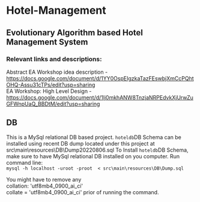# Hotel-Management
## Evolutionary Algorithm based Hotel Management System<br />
### Relevant links and descriptions: <br />
Abstract EA Workshop idea description - <br />
https://docs.google.com/document/d/1YY0OspEIgzkaTazFEswbjXmCcPQhtOHQ-Assu31cTPs/edit?usp=sharing<br />
EA Workshop: High Level Design - <br />
https://docs.google.com/document/d/1lj0mkhANW8TnzjaNRPEdvkXjUrwZuGFWnpUaQ_BBDtM/edit?usp=sharing<br />

## DB <br>
This is a MySql relational DB based project.
`hoteldb`DB Schema can be installed using recent DB dump located under
this project at src\main\resources\DB\Dump20220806.sql
To Install `hoteldb`DB Schema, make sure to have MySql relational DB installed on you computer.
Run command line: <br>
`mysql -h localhost -uroot -proot  < src\main\resources\DB\Dump.sql`


You might have to remove any <br>
collation: 'utf8mb4_0900_ai_ci' <br>
collate = 'utf8mb4_0900_ai_ci'
prior of running the command.

